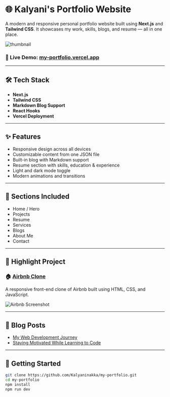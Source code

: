 # 🌐 Kalyani's Portfolio Website

A modern and responsive personal portfolio website built using **Next.js** and **Tailwind CSS**. It showcases my work, skills, blogs, and resume — all in one place.

![thumbnail](https://i.postimg.cc/w78v1V7Y/Screenshot-1050.png)

### 🔗 Live Demo: [my-portfolio.vercel.app](https://my-portfolio-hhvptr5yc-kalyanis-projects-4c1e3712.vercel.app)

---

## 🛠 Tech Stack

- **Next.js**  
- **Tailwind CSS**  
- **Markdown Blog Support**  
- **React Hooks**  
- **Vercel Deployment**

---

## ✨ Features

- Responsive design across all devices  
- Customizable content from one JSON file  
- Built-in blog with Markdown support  
- Resume section with skills, education & experience  
- Light and dark mode toggle  
- Modern animations and transitions

---

## 📁 Sections Included

- Home / Hero  
- Projects  
- Resume  
- Services  
- Blogs  
- About Me  
- Contact  

---

## 📌 Highlight Project

### 🏠 [Airbnb Clone](https://kalyaninakka.github.io/my-airbnb-clone/)  
A responsive front-end clone of Airbnb built using HTML, CSS, and JavaScript.

![Airbnb Screenshot](https://i.ibb.co/XZpnVqs/Screenshot-1047.png)

---

## 📝 Blog Posts

- [My Web Development Journey](https://my-portfolio-hhvptr5yc-kalyanis-projects-4c1e3712.vercel.app/blog/my-web-development-journey)  
- [Staying Motivated While Learning to Code](https://my-portfolio-hhvptr5yc-kalyanis-projects-4c1e3712.vercel.app/blog/staying-motivated-while-learning)

---

## 🚀 Getting Started

```bash
git clone https://github.com/Kalyaninakka/my-portfolio.git
cd my-portfolio
npm install
npm run dev







